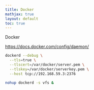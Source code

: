 ```yaml
---
title: Docker
mathjax: true
layout: default
toc: true
---
```


Docker




https://docs.docker.com/config/daemon/

```bash
dockerd --debug \
  --tls=true \
  --tlscert=/var/docker/server.pem \
  --tlskey=/var/docker/serverkey.pem \
  --host tcp://192.168.59.3:2376

nohup dockerd -s vfs &

```